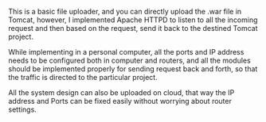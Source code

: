 This is a basic file uploader, and you can directly upload the .war file in Tomcat, however, I implemented Apache HTTPD to listen to all the incoming request and then based on the request, send it back to the destined Tomcat project.

While implementing in a personal computer, all the ports and IP address needs to be configured both in computer and routers, and all the modules should be implemented properly for sending request back and forth, so that the traffic is directed to the particular project.

All the system design can also be uploaded on cloud, that way the IP address and Ports can be fixed easily without worrying about router settings.
